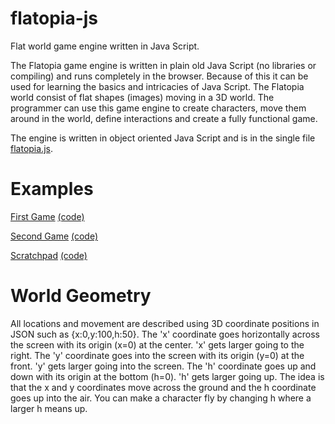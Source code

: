 # flatopia-js
Flat world game engine written in Java Script.

The Flatopia game engine is written in plain old Java Script (no libraries or compiling) and runs completely in the browser. Because of this it can be used for learning the basics and intricacies of Java Script. The Flatopia world consist of flat shapes (images) moving in a 3D world. The programmer can use this game engine to create characters, move them around in the world, define interactions and create a fully functional game.

The engine is written in object oriented Java Script and is in the single file [flatopia.js](code/flatopia.js).

# Examples
[First Game](https://mtruchard.github.io/flatopia-js/examples/firstGame/index.html) [(code)](examples/firstGame)

[Second Game](https://mtruchard.github.io/flatopia-js/games/secondGame/index.html) [(code)](games/secondGame)

[Scratchpad](https://mtruchard.github.io/flatopia-js/examples/scratchpad/index.html) [(code)](examples/scratchpad)

# World Geometry
All locations and movement are described using 3D coordinate positions in JSON such as {x:0,y:100,h:50}.
The 'x' coordinate goes horizontally across the screen with its origin (x=0) at the center. 'x' gets larger going to the right.
The 'y' coordinate goes into the screen with its origin (y=0) at the front. 'y' gets larger going into the screen.
The 'h' coordinate goes up and down with its origin at the bottom (h=0). 'h' gets larger going up.
The idea is that the x and y coordinates move across the ground and the h coordinate goes up into the air. You can make a character fly by changing h where a larger h means up.
